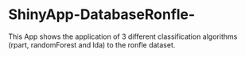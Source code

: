 # ShinyApp-DatabaseRonfle-
This App shows the application of 3 different classification algorithms (rpart, randomForest and lda) to the ronfle dataset.

